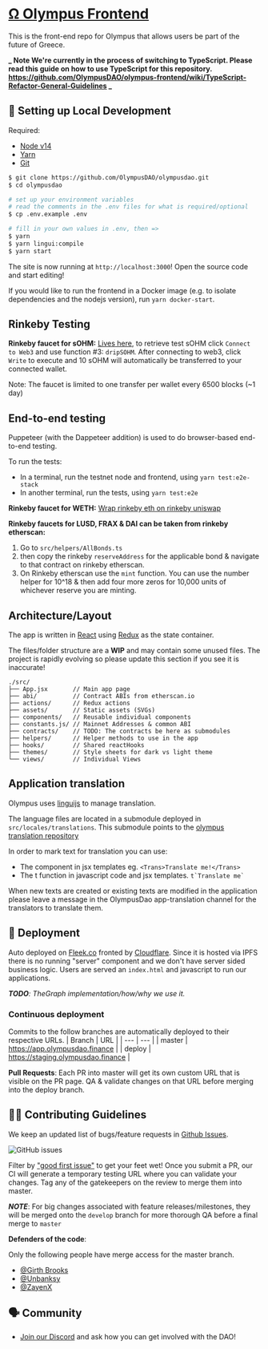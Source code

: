 # [Ω Olympus Frontend](https://app.olympusdao.finance/)

This is the front-end repo for Olympus that allows users be part of the future of Greece.

**_ Note We're currently in the process of switching to TypeScript. Please read this guide on how to use TypeScript for this repository. https://github.com/OlympusDAO/olympus-frontend/wiki/TypeScript-Refactor-General-Guidelines _**

## 🔧 Setting up Local Development

Required:

- [Node v14](https://nodejs.org/download/release/latest-v14.x/)
- [Yarn](https://classic.yarnpkg.com/en/docs/install/)
- [Git](https://git-scm.com/downloads)

```bash
$ git clone https://github.com/OlympusDAO/olympusdao.git
$ cd olympusdao

# set up your environment variables
# read the comments in the .env files for what is required/optional
$ cp .env.example .env

# fill in your own values in .env, then =>
$ yarn
$ yarn lingui:compile
$ yarn start
```

The site is now running at `http://localhost:3000`!
Open the source code and start editing!

If you would like to run the frontend in a Docker image (e.g. to isolate dependencies and the nodejs version), run `yarn docker-start`.

## Rinkeby Testing

**Rinkeby faucet for sOHM:**
[Lives here](https://rinkeby.etherscan.io/address/0x800B3d87b77361F0D1d903246cA1F51b5acb43c9#writeContract), to retrieve test sOHM click `Connect to Web3` and use function #3: `dripSOHM`. After connecting to web3, click `Write` to execute and 10 sOHM will automatically be transferred to your connected wallet.

Note: The faucet is limited to one transfer per wallet every 6500 blocks (~1 day)

## End-to-end testing

Puppeteer (with the Dappeteer addition) is used to do browser-based end-to-end testing.

To run the tests:

- In a terminal, run the testnet node and frontend, using `yarn test:e2e-stack`
- In another terminal, run the tests, using `yarn test:e2e`

**Rinkeby faucet for WETH:**
[Wrap rinkeby eth on rinkeby uniswap](https://app.uniswap.org/#/swap)

**Rinkeby faucets for LUSD, FRAX & DAI can be taken from rinkeby etherscan:**

1. Go to `src/helpers/AllBonds.ts`
2. then copy the rinkeby `reserveAddress` for the applicable bond & navigate to that contract on rinkeby etherscan.
3. On Rinkeby etherscan use the `mint` function. You can use the number helper for 10^18 & then add four more zeros for 10,000 units of whichever reserve you are minting.

## Architecture/Layout

The app is written in [React](https://reactjs.org/) using [Redux](https://redux.js.org/) as the state container.

The files/folder structure are a **WIP** and may contain some unused files. The project is rapidly evolving so please update this section if you see it is inaccurate!

```
./src/
├── App.jsx       // Main app page
├── abi/          // Contract ABIs from etherscan.io
├── actions/      // Redux actions
├── assets/       // Static assets (SVGs)
├── components/   // Reusable individual components
├── constants.js/ // Mainnet Addresses & common ABI
├── contracts/    // TODO: The contracts be here as submodules
├── helpers/      // Helper methods to use in the app
├── hooks/        // Shared reactHooks
├── themes/       // Style sheets for dark vs light theme
└── views/        // Individual Views
```

## Application translation

Olympus uses [linguijs](https://github.com/lingui/js-lingui) to manage translation.

The language files are located in a submodule deployed in `src/locales/translations`. This submodule points to the [olympus translation repository](https://github.com/OlympusDAO/olympus-translations)

In order to mark text for translation you can use:

- The <Trans> component in jsx templates eg. `<Trans>Translate me!</Trans>`
- The t function in javascript code and jsx templates. `` t`Translate me` ``

When new texts are created or existing texts are modified in the application please leave a message in the OlympusDao app-translation channel for the translators to translate them.

## 🚀 Deployment

Auto deployed on [Fleek.co](http://fleek.co/) fronted by [Cloudflare](https://www.cloudflare.com/). Since it is hosted via IPFS there is no running "server" component and we don't have server sided business logic. Users are served an `index.html` and javascript to run our applications.

_**TODO**: TheGraph implementation/how/why we use it._

### Continuous deployment

Commits to the follow branches are automatically deployed to their respective URLs.
| Branch | URL |
| --- | --- |
| master | https://app.olympusdao.finance |
| deploy | https://staging.olympusdao.finance |

**Pull Requests**:
Each PR into master will get its own custom URL that is visible on the PR page. QA & validate changes on that URL before merging into the deploy branch.

## 👏🏽 Contributing Guidelines

We keep an updated list of bugs/feature requests in [Github Issues](https://github.com/OlympusDAO/olympusdao/issues).

![GitHub issues](https://img.shields.io/github/issues/olympusdao/olympusdao?style=flat-square)

Filter by ["good first issue"](https://github.com/OlympusDAO/olympusdao/issues?q=is%3Aopen+is%3Aissue+label%3A%22good+first+issue%22) to get your feet wet!
Once you submit a PR, our CI will generate a temporary testing URL where you can validate your changes. Tag any of the gatekeepers on the review to merge them into master.

_**NOTE**_: For big changes associated with feature releases/milestones, they will be merged onto the `develop` branch for more thorough QA before a final merge to `master`

**Defenders of the code**:

Only the following people have merge access for the master branch.

- [@Girth Brooks](https://github.com/dwjanus)
- [@Unbanksy](https://github.com/unbanksy)
- [@ZayenX](https://github.com/lolchocotaco)

## 🗣 Community

- [Join our Discord](https://discord.gg/gGZUMVDuhQ) and ask how you can get involved with the DAO!
